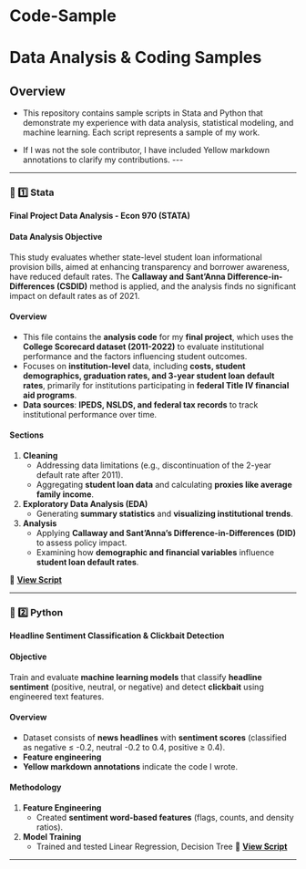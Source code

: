 # Code-Sample

# Data Analysis & Coding Samples

## Overview
- This repository contains sample scripts in Stata and Python that demonstrate my experience with data analysis, statistical modeling, and machine learning.
Each script represents a sample of my work.

- If I was not the sole contributor, I have included Yellow markdown annotations to clarify my contributions.
                                                     ---
---

### 📌 1️⃣ Stata
**Final Project Data Analysis - Econ 970 (STATA)**  

#### **Data Analysis Objective**  
This study evaluates whether state-level student loan informational provision bills, aimed at enhancing transparency and borrower awareness, have reduced default rates. The **Callaway and Sant’Anna Difference-in-Differences (CSDID)** method is applied, and the analysis finds no significant impact on default rates as of 2021.

#### **Overview**
- This file contains the **analysis code** for my **final project**, which uses the **College Scorecard dataset (2011-2022)** to evaluate institutional performance and the factors influencing student outcomes.
- Focuses on **institution-level** data, including **costs, student demographics, graduation rates, and 3-year student loan default rates**, primarily for institutions participating in **federal Title IV financial aid programs**.
- **Data sources**: **IPEDS, NSLDS, and federal tax records** to track institutional performance over time.

#### **Sections**
1. **Cleaning**
   - Addressing data limitations (e.g., discontinuation of the 2-year default rate after 2011).
   - Aggregating **student loan data** and calculating **proxies like average family income**.
2. **Exploratory Data Analysis (EDA)**
   - Generating **summary statistics** and **visualizing institutional trends**.
3. **Analysis**
   - Applying **Callaway and Sant’Anna’s Difference-in-Differences (DID)** to assess policy impact.
   - Examining how **demographic and financial variables** influence **student loan default rates**.

📌 **[View Script](score.do)**

---

### 📌 2️⃣ Python
**Headline Sentiment Classification & Clickbait Detection**  

#### **Objective**  
Train and evaluate **machine learning models** that classify **headline sentiment** (positive, neutral, or negative) and detect **clickbait** using engineered text features.

#### **Overview**
- Dataset consists of **news headlines** with **sentiment scores** (classified as negative ≤ -0.2, neutral -0.2 to 0.4, positive ≥ 0.4).
- **Feature engineering**
- **Yellow markdown annotations** indicate the code I wrote.

#### **Methodology**
1. **Feature Engineering**
   - Created **sentiment word-based features** (flags, counts, and density ratios).
2. **Model Training**
   - Trained and tested Linear Regression, Decision Tree
📌 **[View Script](milestone_5.ipynb)**

---
